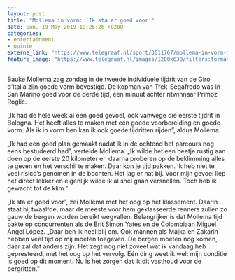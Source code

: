```yaml
---
layout: post
title: "Mollema in vorm: ’Ik sta er goed voor’"
date: Sun, 19 May 2019 18:26:26 +0200
categories: 
- entertainment 
- opinie 
externe_link: "https://www.telegraaf.nl/sport/3611767/mollema-in-vorm-ik-sta-er-goed-voor"
feature_image: "https://www.telegraaf.nl/images/1200x630/filters:format(jpeg):quality(80)/cdn-kiosk-api.telegraaf.nl/f64dddce-7a68-11e9-ac2b-0217670beecd.jpg"
---
```


<p class="intro">Bauke Mollema zag zondag in de tweede individuele tijdrit van de Giro d’Italia zijn goede vorm bevestigd. De kopman van Trek-Segafredo was in San Marino goed voor de derde tijd, een minuut achter ritwinnaar Primoz Roglic.</p> <p>„Ik had de hele week al een goed gevoel, ook vanwege die eerste tijdrit in Bologna. Het heeft alles te maken met een goede voorbereiding en goede vorm. Als ik in vorm ben kan ik ook goede tijdritten rijden”, aldus Mollema.</p><p>„Ik had een goed plan gemaakt nadat ik in de ochtend het parcours nog eens bestudeerd had”, vertelde Mollema. „Ik wilde het een beetje rustig aan doen op de eerste 20 kilometer en daarna proberen op de beklimming alles te geven en het verschil te maken. Daar kon je tijd pakken. Ik heb niet te veel risico’s genomen in de bochten. Het lag er nat bij. Voor mijn gevoel liep het direct lekker en eigenlijk wilde ik al snel gaan versnellen. Toch heb ik gewacht tot de klim.”</p><p>„Ik sta er goed voor”, zei Mollema met het oog op het klassement. Daarin staat hij twaalfde, maar de meeste voor hem geklasseerde renners zullen zo gauw de bergen worden bereikt wegvallen. Belangrijker is dat Mollema tijd pakte op concurrenten als de Brit Simon Yates en de Colombiaan Miguel Ángel López. „Daar ben ik heel blij om. Ook mannen als Majka en Zakarin hebben veel tijd op mij moeten toegeven. De bergen moeten nog komen, daar zal dat anders zijn. Het zegt nog niet zoveel wat ik vandaag heb gepresteerd, met het oog op het vervolg. Eén ding weet ik wel: mijn conditie is goed op dit moment. Nu is het zorgen dat ik dit vasthoud voor de bergritten.”</p>
